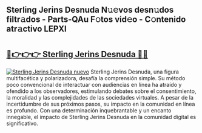 ## Sterling Jerins Desnuda N𝚞𝚎vos desn𝚞dos filtr𝚊dos - Parts-QAu F𝚘tos vid𝚎o - C𝚘ntenido atr𝚊ctivo LEPXl

# <h2><a href="http://mb1cu4.tromn.icu/?c=Sterling+Jerins+Desnuda">🔗👉👉👉 Sterling Jerins Desnuda 🔗🔗</a></h2>

[![Sterling Jerins Desnuda nuevo](https://i.imgur.com/pEAQMta.gif)](http://mb1cu4.tromn.icu/?c=Sterling+Jerins+Desnuda)
Sterling Jerins Desnuda, una figura multifacética y polarizadora, desafía la comprensión simple. Su método poco convencional de interactuar con audiencias en línea ha atraído y ofendido a los observadores, estimulando debates sobre el consentimiento, la moralidad y las complejidades de las sociedades virtuales. A pesar de la incertidumbre de sus próximos pasos, su impacto en la comunidad en línea es profundo. Con una determinación inquebrantable y un encanto innegable, el impacto de Sterling Jerins Desnuda en la comunidad digital es significativo.
